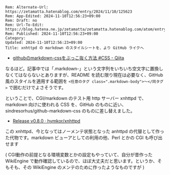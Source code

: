 ```header
Rem: Alternate-Url: https://zetamatta.hatenablog.com/entry/2024/11/10/125623
Rem: App-Edited: 2024-11-10T12:56:23+09:00
Rem: Draft: no
Rem: Url-To-Edit: https://blog.hatena.ne.jp/zetamatta/zetamatta.hatenablog.com/atom/entry/6802418398302851600
Rem: Published: 2024-11-10T12:56:23+09:00
Category:
Updated: 2024-11-10T12:56:23+09:00
Title: xnhttpd の markdown のスタイルシートを、より GitHub ライクへ
```
+ [githubのmarkdown-cssをぶっこ抜く方法 #CSS - Qiita](https://qiita.com/__mick/items/c80fab6c185a41882880)

なるほど。記事中では「.markdown-」という文字列をいちいち空文字に置換しなくてはならないとありますが、README を読む限り現在は必要なく、GitHub風のスタイルを適用する範囲を `<任意のタグ class=".markdown-body">～</同タグ>` で囲むだけでよさそうです。

ということで、CGI/markdown のテスト用 http サーバー xnhttpd で、markdown 向けに使われる CSS を、GitHub のものに近い、sindresorhus/github-markdown-css のものに差し替えました。

+ [Release v0.8.0 · hymkor/xnhttpd](https://github.com/hymkor/xnhttpd/releases/tag/v0.8.0)

この xnhttpd、今となってはノーメンテ状態となった anhttpd の代替として作った代物です。markdown ビューアとしての利用の他、Perl とかの CGI も呼び出せます

( CGI動作の前提となる環境変数とかの設定もやっていて、自分が昔作った WikiEngine で動作確認しているので、ほぼ大丈夫だと思います。というか、そもそも、その WikiEngine のメンテのために作ったようなものですが )
